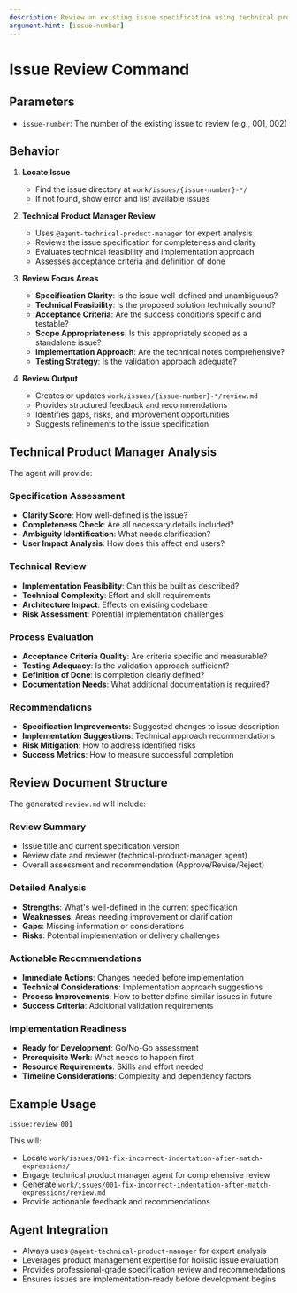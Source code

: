 ```yaml
---
description: Review an existing issue specification using technical product management expertise
argument-hint: [issue-number]
---
```


# Issue Review Command

## Parameters
- `issue-number`: The number of the existing issue to review (e.g., 001, 002)

## Behavior

1. **Locate Issue**
   - Find the issue directory at `work/issues/{issue-number}-*/`
   - If not found, show error and list available issues

2. **Technical Product Manager Review**
   - Uses `@agent-technical-product-manager` for expert analysis
   - Reviews the issue specification for completeness and clarity
   - Evaluates technical feasibility and implementation approach
   - Assesses acceptance criteria and definition of done

3. **Review Focus Areas**
   - **Specification Clarity**: Is the issue well-defined and unambiguous?
   - **Technical Feasibility**: Is the proposed solution technically sound?
   - **Acceptance Criteria**: Are the success conditions specific and testable?
   - **Scope Appropriateness**: Is this appropriately scoped as a standalone issue?
   - **Implementation Approach**: Are the technical notes comprehensive?
   - **Testing Strategy**: Is the validation approach adequate?

4. **Review Output**
   - Creates or updates `work/issues/{issue-number}-*/review.md`
   - Provides structured feedback and recommendations
   - Identifies gaps, risks, and improvement opportunities
   - Suggests refinements to the issue specification

## Technical Product Manager Analysis

The agent will provide:

### Specification Assessment
- **Clarity Score**: How well-defined is the issue?
- **Completeness Check**: Are all necessary details included?
- **Ambiguity Identification**: What needs clarification?
- **User Impact Analysis**: How does this affect end users?

### Technical Review
- **Implementation Feasibility**: Can this be built as described?
- **Technical Complexity**: Effort and skill requirements
- **Architecture Impact**: Effects on existing codebase
- **Risk Assessment**: Potential implementation challenges

### Process Evaluation
- **Acceptance Criteria Quality**: Are criteria specific and measurable?
- **Testing Adequacy**: Is the validation approach sufficient?
- **Definition of Done**: Is completion clearly defined?
- **Documentation Needs**: What additional documentation is required?

### Recommendations
- **Specification Improvements**: Suggested changes to issue description
- **Implementation Suggestions**: Technical approach recommendations
- **Risk Mitigation**: How to address identified risks
- **Success Metrics**: How to measure successful completion

## Review Document Structure

The generated `review.md` will include:

### Review Summary
- Issue title and current specification version
- Review date and reviewer (technical-product-manager agent)
- Overall assessment and recommendation (Approve/Revise/Reject)

### Detailed Analysis
- **Strengths**: What's well-defined in the current specification
- **Weaknesses**: Areas needing improvement or clarification
- **Gaps**: Missing information or considerations
- **Risks**: Potential implementation or delivery challenges

### Actionable Recommendations
- **Immediate Actions**: Changes needed before implementation
- **Technical Considerations**: Implementation approach suggestions
- **Process Improvements**: How to better define similar issues in future
- **Success Criteria**: Additional validation requirements

### Implementation Readiness
- **Ready for Development**: Go/No-Go assessment
- **Prerequisite Work**: What needs to happen first
- **Resource Requirements**: Skills and effort needed
- **Timeline Considerations**: Complexity and dependency factors

## Example Usage
```
issue:review 001
```

This will:
- Locate `work/issues/001-fix-incorrect-indentation-after-match-expressions/`
- Engage technical product manager agent for comprehensive review
- Generate `work/issues/001-fix-incorrect-indentation-after-match-expressions/review.md`
- Provide actionable feedback and recommendations

## Agent Integration
- Always uses `@agent-technical-product-manager` for expert analysis
- Leverages product management expertise for holistic issue evaluation
- Provides professional-grade specification review and recommendations
- Ensures issues are implementation-ready before development begins